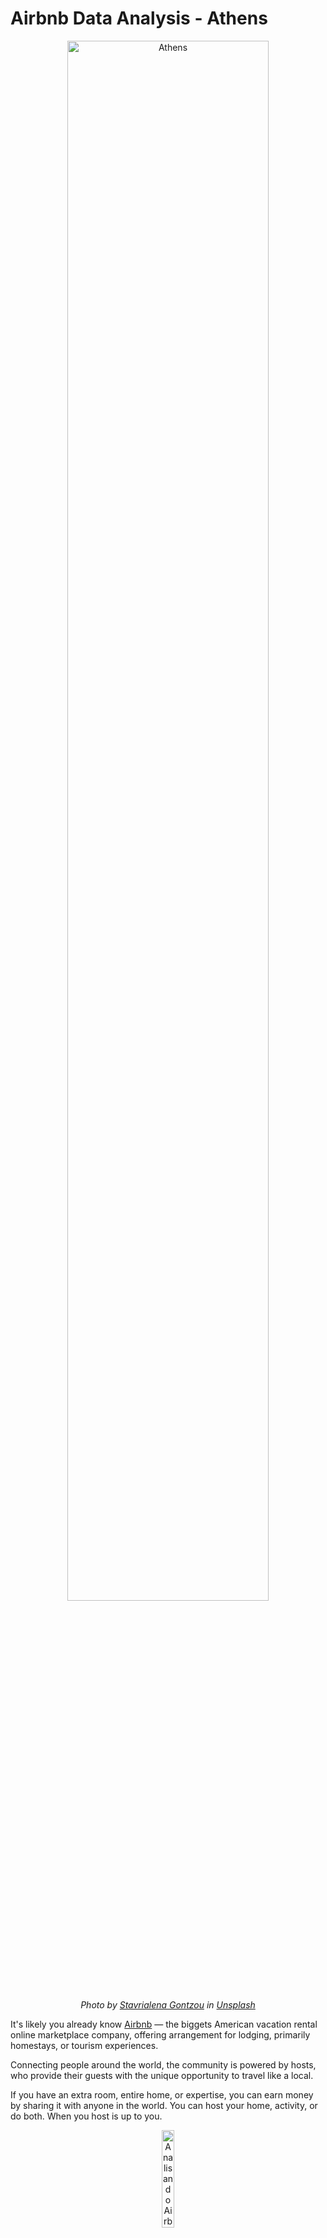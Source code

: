 # Airbnb Data Analysis - Athens

<center>
<img alt="Athens" width="80%" src="https://images.unsplash.com/photo-1557686583-560ae7baba2a?ixlib=rb-1.2.1&ixid=eyJhcHBfaWQiOjEyMDd9&auto=format&fit=crop&w=751&q=80">

*Photo by [
Stavrialena Gontzou](https://unsplash.com/@stavrialena) in [Unsplash](https://unsplash.com/)*
</center>

It's likely you already know [Airbnb](https://www.airbnb.com.br/) — the biggets American vacation rental online marketplace company, offering arrangement for lodging, primarily homestays, or tourism experiences. 

Connecting people around the world, the community is powered by hosts, who provide their guests with the unique opportunity to travel like a local.

If you have an extra room, entire home, or expertise, you can earn money by sharing it with anyone in the world. You can host your home, activity, or do both. When you host is up to you.

<center><img alt="Analisando Airbnb" width="20%" src="https://www.area360.com.au/wp-content/uploads/2017/09/airbnb-logo.jpg"></center>

In this article, I will show you why data analysis it's important even if you're trying to find some place to rent and travel. The country I choosed to analyze was Athens — Greece.

Showing that the data mining and data processing it's very important stage — to me, the most important —, and if it's not analyzed correctly, it may have bias.

Even if you're not someone with data-driven thoughts and experiences, it gonna be clear how this new data world works.
